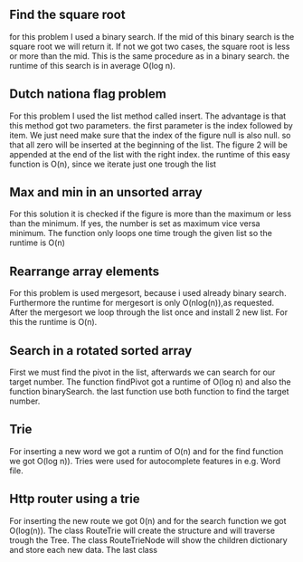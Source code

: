 ## Find the square root
for this problem I used a binary search. If the mid of this binary search is the square root we will return it. If not we got two
cases, the square root is less or more than the mid. This is the same procedure as in a binary search. the runtime of this search is
in average O(log n). 

## Dutch nationa flag problem
For this problem I used the list method called insert. The advantage is that this method got two parameters. the first parameter
is the index followed by item. We just need make sure that the index of the figure null is also null. so that all zero will
be inserted at the beginning of the list. The figure 2 will be appended at the end of the list with the right index. the runtime of
this easy function is O(n), since we iterate just one trough the list

## Max and min in an unsorted array
For this solution it is checked if the figure is more than the maximum or less than the minimum. If yes, the number is set as maximum
vice versa minimum. The function only loops one time trough the given list so the runtime is O(n)

## Rearrange array elements
For this problem is used mergesort, because i used already binary search. Furthermore the runtime for mergesort is only  O(nlog(n)),as requested. 
After the mergesort we loop through the list once and install 2 new list. For this the runtime is O(n).

## Search in a rotated sorted array
First we must find the pivot in the list, afterwards we can search for our target number. The function findPivot got a runtime of
O(log n) and also the function binarySearch. the last function use both function to find the target number. 

## Trie
For inserting a new word we got a runtim of O(n) and for the find function we got O(log n)). Tries were used for autocomplete features in e.g. Word file. 

## Http router using a trie
For inserting the new route we got 0(n) and for the search function we got O(log(n)). The class RouteTrie will 
create the structure and will traverse trough the Tree. The class RouteTrieNode will show the children dictionary and store each new data. The last class 


